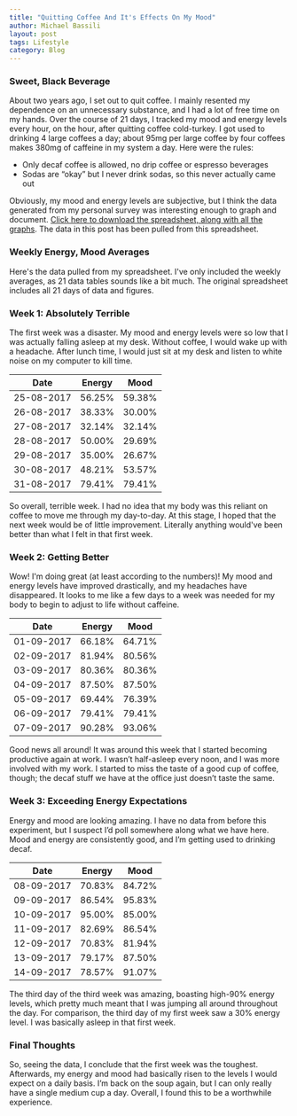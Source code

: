 ```yaml
---
title: "Quitting Coffee And It's Effects On My Mood"
author: Michael Bassili
layout: post
tags: Lifestyle
category: Blog
---
```


### Sweet, Black Beverage

About two years ago, I set out to quit coffee. I mainly resented my dependence on an unnecessary substance, and I had a lot of free time on my hands. Over the course of 21 days, I tracked my mood and energy levels every hour, on the hour, after quitting coffee cold-turkey. I got used to drinking 4 large coffees a day; about 95mg per large coffee by four coffees makes 380mg of caffeine in my system a day. Here were the rules:

- Only decaf coffee is allowed, no drip coffee or espresso beverages
- Sodas are “okay” but I never drink sodas, so this never actually came out
 
Obviously, my mood and energy levels are subjective, but I think the data generated from my personal survey was interesting enough to graph and document. [Click here to download the spreadsheet, along with all the graphs](/assets/quittingCoffee/coffeeLog.xlsx). The data in this post has been pulled from this spreadsheet.

### Weekly Energy, Mood Averages

Here's the data pulled from my spreadsheet. I've only included the weekly averages, as 21 data tables sounds like a bit much. The original spreadsheet includes all 21 days of data and figures.

### Week 1: Absolutely Terrible

The first week was a disaster. My mood and energy levels were so low that I was actually falling asleep at my desk. Without coffee, I would wake up with a headache. After lunch time, I would just sit at my desk and listen to white noise on my computer to kill time.

| Date | Energy | Mood |
|-------|--------|---------|
| 25-08-2017 | 56.25% | 59.38% |
| 26-08-2017 | 38.33% | 30.00% |
| 27-08-2017 | 32.14% | 32.14% |
| 28-08-2017 | 50.00% | 29.69% |
| 29-08-2017 | 35.00% | 26.67% |
| 30-08-2017 | 48.21% | 53.57% |
| 31-08-2017 | 79.41% | 79.41% |

So overall, terrible week. I had no idea that my body was this reliant on coffee to move me through my day-to-day. At this stage, I hoped that the next week would be of little improvement. Literally anything would've been better than what I felt in that first week.

### Week 2: Getting Better

Wow! I'm doing great (at least according to the numbers)! My mood and energy levels have improved drastically, and my headaches have disappeared. It looks to me like a few days to a week was needed for my body to begin to adjust to life without caffeine.

| Date | Energy | Mood |
|-------|--------|---------|
| 01-09-2017 | 66.18% | 64.71% |
| 02-09-2017 | 81.94% | 80.56% |
| 03-09-2017 | 80.36% | 80.36% |
| 04-09-2017 | 87.50% | 87.50% |
| 05-09-2017 | 69.44% | 76.39% |
| 06-09-2017 | 79.41% | 79.41% |
| 07-09-2017 | 90.28% | 93.06% |

Good news all around! It was around this week that I started becoming productive again at work. I wasn’t half-asleep every noon, and I was more involved with my work. I started to miss the taste of a good cup of coffee, though; the decaf stuff we have at the office just doesn’t taste the same.

### Week 3: Exceeding Energy Expectations

Energy and mood are looking amazing. I have no data from before this experiment, but I suspect I’d poll somewhere along what we have here. Mood and energy are consistently good, and I’m getting used to drinking decaf.

| Date | Energy | Mood |
|-------|--------|---------|
| 08-09-2017 | 70.83% | 84.72% |
| 09-09-2017 | 86.54% | 95.83% |
| 10-09-2017 | 95.00% | 85.00% |
| 11-09-2017 | 82.69% | 86.54% |
| 12-09-2017 | 70.83% | 81.94% |
| 13-09-2017 | 79.17% | 87.50% |
| 14-09-2017 | 78.57% | 91.07% |

The third day of the third week was amazing, boasting high-90% energy levels, which pretty much meant that I was jumping all around throughout the day. For comparison, the third day of my first week saw a 30% energy level. I was basically asleep in that first week.

### Final Thoughts

So, seeing the data, I conclude that the first week was the toughest. Afterwards, my energy and mood had basically risen to the levels I would expect on a daily basis. I’m back on the soup again, but I can only really have a single medium cup a day. Overall, I found this to be a worthwhile experience.